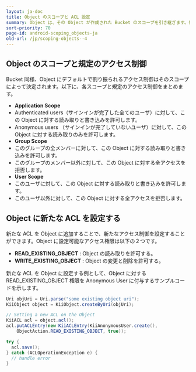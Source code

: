 ```yaml
---
layout: ja-doc
title: Object のスコープと ACL 設定
summary: Object は、その Object が作成された Bucket のスコープを引き継ぎます。例えば Application Scope を持つ Bucket の中に Object を作成した場合、この Object は Application Scope を引き継ぎます。
sort-priority: 70
page-id: android-scoping_objects-ja
old-url: /jp/scoping-objects--4
---
```

## Object のスコープと規定のアクセス制御

Bucket 同様、Object にデフォルトで割り振られるアクセス制御はそのスコープによって決定されます。以下に、各スコープと規定のアクセス制御をまとめます。

 * **Application Scope**
  * Authenticated users（サインインが完了した全てのユーザ）に対して、この Object に対する読み取りと書き込みを許可します。
  * Anonymous users （サインインが完了していないユーザ）に対して、この Object に対する読み取りのみを許可します。
 * **Group Scope**
  * このグループの全メンバーに対して、この Object に対する読み取りと書き込みを許可します。
  * このグループのメンバー以外に対して、この Object に対する全アクセスを拒否します。
 * **User Scope**
  * このユーザに対して、この Object に対する読み取りと書き込みを許可します。
  * このユーザ以外に対して、この Object に対する全アクセスを拒否します。


## Object に新たな ACL を設定する

新たな ACL を Object に追加することで、新たなアクセス制御を設定することができます。Object に設定可能なアクセス権限は以下の２つです。

 * **READ\_EXISTING\_OBJECT** : Object の読み取りを許可する。
 * **WRITE\_EXISTING\_OBJECT** : Object の変更と削除を許可する。

新たな ACL を Object に設定する例として、Object に対する READ\_EXISTING\_OBJECT 権限を Anonymous User に付与するサンプルコードを示します。

```java
Uri objUri = Uri.parse("some existing object uri");
KiiObject object = KiiObject.createByUri(objUri);

// Setting a new ACL on the Object
KiiACL acl = object.acl();
acl.putACLEntry(new KiiACLEntry(KiiAnonymousUser.create(),
    ObjectAction.READ_EXISTING_OBJECT, true));

try {
  acl.save();
} catch (ACLOperationException e) {
  // handle error
}
```
